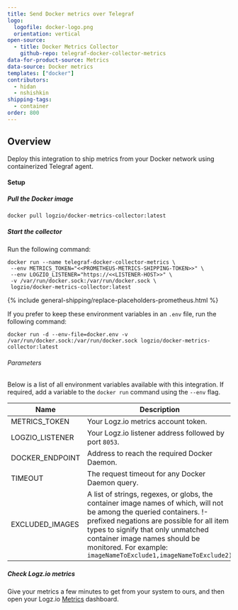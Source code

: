```yaml
---
title: Send Docker metrics over Telegraf
logo:
  logofile: docker-logo.png
  orientation: vertical
open-source:
  - title: Docker Metrics Collector
    github-repo: telegraf-docker-collector-metrics
data-for-product-source: Metrics
data-source: Docker metrics
templates: ["docker"]
contributors:
  - hidan
  - nshishkin
shipping-tags:  
  - container
order: 800
---
```


## Overview

Deploy this integration to ship metrics from your Docker network using containerized Telegraf agent.

#### Setup

<div class="tasklist">
  

##### Pull the Docker image

```
docker pull logzio/docker-metrics-collector:latest
```

##### Start the collector

Run the following command:

```
docker run --name telegraf-docker-collector-metrics \
 --env METRICS_TOKEN="<<PROMETHEUS-METRICS-SHIPPING-TOKEN>>" \
 --env LOGZIO_LISTENER="https://<<LISTENER-HOST>>" \
 -v /var/run/docker.sock:/var/run/docker.sock \
 logzio/docker-metrics-collector:latest
```

{% include general-shipping/replace-placeholders-prometheus.html %}


If you prefer to keep these environment variables in an `.env` file, run the following command:

`docker run -d --env-file=docker.env -v /var/run/docker.sock:/var/run/docker.sock logzio/docker-metrics-collector:latest`

###### Parameters

Below is a list of all environment variables available with this integration. If required, add a variable to the `docker run` command using the `--env` flag.

|Name|Description|Required/Default|
|---|---|---|
|METRICS_TOKEN|Your Logz.io metrics account token.|Required|
|LOGZIO_LISTENER|Your Logz.io listener address followed by port `8053`.|Required/Default: `https://listener.logz.io:8053`.|
|DOCKER_ENDPOINT|Address to reach the required Docker Daemon.|Default: `unix:///var/run/docker.sock`.|
|TIMEOUT|The request timeout for any Docker Daemon query.|Default: `5s`.|
|EXCLUDED_IMAGES|A list of strings, regexes, or globs, the container image names of which, will not be among the queried containers. !-prefixed negations are possible for all item types to signify that only unmatched container image names should be monitored. For example: `imageNameToExclude1,imageNameToExclude2)`|Default: `nil`.|

##### Check Logz.io metrics

Give your metrics a few minutes to get from your system to ours, and then open your Logz.io [Metrics](https://app.logz.io/#/dashboard/metrics) dashboard.

</div>
